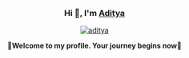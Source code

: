 <div align="center" style="background-image: url(''); background-size: cover; background-position: center; padding: 20px;">
    <h3>Hi 👋, I'm <a href="https://bento.me/adityasinh">Aditya</a></h3>
    <p align="center">
        <a href='https://postimg.cc/McB75crC' target='_blank'><img src='https://i.postimg.cc/McB75crC/aditya.png' border='0' alt='aditya'/></a>
        </a>
    </p>
    <p><b>🌟Welcome to my profile. Your journey begins now🌟</p>
 
    
         

</div>

